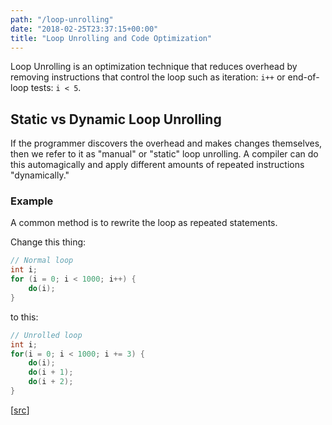 ```yaml
---
path: "/loop-unrolling"
date: "2018-02-25T23:37:15+00:00"
title: "Loop Unrolling and Code Optimization"
---
```


Loop Unrolling is an optimization technique that reduces overhead by removing instructions that control the loop such as iteration: `i++` or end-of-loop tests: `i < 5`.

## Static vs Dynamic Loop Unrolling

If the programmer discovers the overhead and makes changes themselves, then we refer to it as "manual" or "static" loop unrolling. A compiler can do this automagically and apply different amounts of repeated instructions "dynamically."

### Example

A common method is to rewrite the loop as repeated statements.

Change this thing:

```c
// Normal loop
int i;
for (i = 0; i < 1000; i++) {
    do(i);
}
```

to this:

```c
// Unrolled loop
int i;
for(i = 0; i < 1000; i += 3) {
    do(i);
    do(i + 1);
    do(i + 2);
}
```

[[src](https://en.wikipedia.org/wiki/Loop_unrolling#Simple_manual_example_in_C)]

